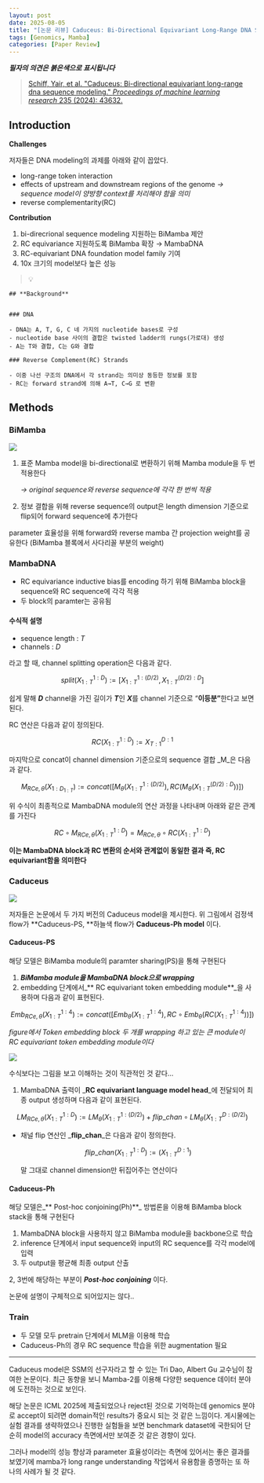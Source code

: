 ```yaml
---
layout: post
date: 2025-08-05
title: "[논문 리뷰] Caduceus: Bi-Directional Equivariant Long-Range DNA Sequence Modeling"
tags: [Genomics, Mamba]
categories: [Paper Review]
---
```


<span class="notion-red">_**필자의 의견은 붉은색으로 표시됩니다**_</span>


> [Schiff, Yair, et al. "Caduceus: Bi-directional equivariant long-range dna sequence modeling." ](https://pmc.ncbi.nlm.nih.gov/articles/PMC12189541/)[_Proceedings of machine learning research_](https://pmc.ncbi.nlm.nih.gov/articles/PMC12189541/)[ 235 (2024): 43632.](https://pmc.ncbi.nlm.nih.gov/articles/PMC12189541/)



## Introduction


**Challenges**


저자들은 DNA modeling의 과제를 아래와 같이 꼽았다.

- long-range token interaction
- effects of upstream and downstream regions of the genome 
_→ sequence model이 양방향 context를 처리해야 함을 의미_
- reverse complementarity(RC)

**Contribution**

1. bi-direcrional sequence modeling 지원하는 BiMamba 제안
1. RC equivariance 지원하도록 BiMamba 확장 → MambaDNA
1. RC-equivariant DNA foundation model family 기여
1. 10x 크기의 model보다 높은 성능

> 💡 


	## **Background**


	### DNA

	- DNA는 A, T, G, C 네 가지의 nucleotide bases로 구성
	- nucleotide base 사이의 결합은 twisted ladder의 rungs(가로대) 생성
	- A는 T와 결합, C는 G와 결합

	### Reverse Complement(RC) Strands

	- 이중 나선 구조의 DNA에서 각 strand는 의미상 동등한 정보를 포함
	- RC는 forward strand에 의해 A→T, C→G 로 변환


## Methods



### BiMamba


![](https://prod-files-secure.s3.us-west-2.amazonaws.com/542b861c-36a8-4051-84e5-8804b6728dba/2c247d59-7815-4980-99f0-8f0d21f445a7/image.png?X-Amz-Algorithm=AWS4-HMAC-SHA256&X-Amz-Content-Sha256=UNSIGNED-PAYLOAD&X-Amz-Credential=ASIAZI2LB4664BPQL6IX%2F20250826%2Fus-west-2%2Fs3%2Faws4_request&X-Amz-Date=20250826T070931Z&X-Amz-Expires=3600&X-Amz-Security-Token=IQoJb3JpZ2luX2VjEBUaCXVzLXdlc3QtMiJHMEUCIQDGRndAyEtmb2K3Z%2BK1epntr1WpNyKxoX9Zvz5%2F73NrvQIgG3ckHc7mq6HSyanpOLCeiqcvP4JZupOhE32MIk9QokAq%2FwMIbhAAGgw2Mzc0MjMxODM4MDUiDCXiMcvteYwruC%2B3WircA5JGwdkHi1ucKnfXSgFcuTcrMoxAmM2Krf1M8lNBFX2P%2Ba7cZ8X8unsTJvS6ibJHWuSP3%2B4QSFCLJJEvUzrzNrx4cyaxqxheTBCT207AFoWXjxSVjpZTozOa1Ln1h3%2B26jpBjISZ8KZS8ThBIz1zOdXQ0x%2BIEnOB05Sh4rSS64uxP2KzhS5oBOO6TDJILSC62cDjJeihRuZGyhmnxfRJWAdhDqUZpnTxBEMNQ0WwHIxSuWtk2cSvWyWNfZK8Zriui%2Fs8SVMyWhtgWWLGtoIH136PtXq%2FnRT4g7qfXUf8H2j4GeGUbxlB5t06OLgUuFcvWyINeglgtRVA7N%2FZtBupEceSpCnnQr3XBttoFFhoUWAWmYQBBYnC4GYUHK%2BZL%2FazQDorXwjlLKUGPemf%2FtADYrRjQ7ilBCY5W6Wz7CEt0LJ%2FQEQDuE72iyYaONil50xckgpprK4tQXj58yz1rJfH8E2i0KcEVMwPyyxGGyMyeO1VE%2F2mvn2uvWGcvmo7vwqSIfvrXEn%2BVsQvZd2XOsiKtJkMucRbTdZaWUDOFt72zoNG5IWXl7z2KAIcUsxjaGhjifI5AzxzMsrKaUnPCXr6NbON5l6hTH6bimpfCOTfOaTZ88NqhtDiSpwFX9M%2FMKOAtcUGOqUBE3StiMbJXpFhk3eB3CUR8UJRq7s9wPGEdEm7d8UcbWh6xhyzVwkL207mCwEmKZA8TC8N3NICwqTb9rHhYQ9hwcYxay73yGKGAzpRxCdIF9i8f9LqxM0OF7ys7xnnENCYYE%2FpZPxMr5FEK0ZV0Z%2FNfcRbBri2g%2B3zw8zRiZvstP1kW3S6M%2FJxjLv3lcMuJg7NL7neNcr1NwtrQTNfjTYcPaWSQenr&X-Amz-Signature=329f62715f8b7d07fc454c4c675ba779a58e95d370da492c1d5fc302275ae8af&X-Amz-SignedHeaders=host&x-amz-checksum-mode=ENABLED&x-id=GetObject)

1. 표준 Mamba model을 bi-directional로 변환하기 위해 Mamba module을 두 번 적용한다

	_→ original sequence와 reverse sequence에 각각 한 번씩 적용_

1. 정보 결합을 위해 reverse sequence의 output은 length dimension 기준으로 flip되어 forward sequence에 추가한다

parameter 효율성을 위해 forward와 reverse mamba 간 projection weight를 공유한다 (BiMamba 블록에서 사다리꼴 부분의 weight)



### MambaDNA

- RC equivariance inductive bias를 encoding 하기 위해 BiMamba block을 sequence와 RC sequence에 각각 적용
- 두 block의 paramter는 공유됨


#### 수식적 설명

- sequence length : _T_
- channels : _D_

라고 할 때,  channel splitting operation은 다음과 같다.


$$
split(X^{1:D}_{1:T}):=[X^{1:(D/2)}_{1:T},X^{(D/2):D}_{1:T}]
$$


<span class="notion-red">쉽게 말해 </span><span class="notion-red">_**D**_</span><span class="notion-red"> channel을 가진 길이가 </span><span class="notion-red">_**T**_</span><span class="notion-red">인 </span><span class="notion-red">_**X**_</span><span class="notion-red">를 channel 기준으로 “</span><span class="notion-red">**이등분”**</span><span class="notion-red">한다고 보면 된다.</span>


RC 연산은 다음과 같이 정의된다.


$$
RC(X^{1:D}_{1:T}):=X^{D:1}_{T:1}
$$


마지막으로 concat이 channel dimension 기준으로의 sequence 결합 _M_은 다음과 같다.


$$
M_{RCe,\theta}(X_{1:D_{1:T}}):=concat([M_{\theta}(X^{1:(D/2)}_{1:T}),RC(M_{\theta}(X^{(D/2):D}_{1:T}))])
$$


위 수식이 최종적으로 MambaDNA module의 연산 과정을 나타내며 아래와 같은 관계를 가진다


$$
RC\circ M_{RCe,\theta}(X^{1:D}_{1:T}) = M_{RCe,\theta} \circ RC(X^{1:D}_{1:T})
$$


**이는 MambaDNA block과 RC 변환의 순서와 관계없이 동일한 결과 즉, RC equivariant함을 의미한다**



### Caduceus


![](https://prod-files-secure.s3.us-west-2.amazonaws.com/542b861c-36a8-4051-84e5-8804b6728dba/f94a60d7-8145-473b-aef9-7c68d3ec604a/image.png?X-Amz-Algorithm=AWS4-HMAC-SHA256&X-Amz-Content-Sha256=UNSIGNED-PAYLOAD&X-Amz-Credential=ASIAZI2LB4664BPQL6IX%2F20250826%2Fus-west-2%2Fs3%2Faws4_request&X-Amz-Date=20250826T070931Z&X-Amz-Expires=3600&X-Amz-Security-Token=IQoJb3JpZ2luX2VjEBUaCXVzLXdlc3QtMiJHMEUCIQDGRndAyEtmb2K3Z%2BK1epntr1WpNyKxoX9Zvz5%2F73NrvQIgG3ckHc7mq6HSyanpOLCeiqcvP4JZupOhE32MIk9QokAq%2FwMIbhAAGgw2Mzc0MjMxODM4MDUiDCXiMcvteYwruC%2B3WircA5JGwdkHi1ucKnfXSgFcuTcrMoxAmM2Krf1M8lNBFX2P%2Ba7cZ8X8unsTJvS6ibJHWuSP3%2B4QSFCLJJEvUzrzNrx4cyaxqxheTBCT207AFoWXjxSVjpZTozOa1Ln1h3%2B26jpBjISZ8KZS8ThBIz1zOdXQ0x%2BIEnOB05Sh4rSS64uxP2KzhS5oBOO6TDJILSC62cDjJeihRuZGyhmnxfRJWAdhDqUZpnTxBEMNQ0WwHIxSuWtk2cSvWyWNfZK8Zriui%2Fs8SVMyWhtgWWLGtoIH136PtXq%2FnRT4g7qfXUf8H2j4GeGUbxlB5t06OLgUuFcvWyINeglgtRVA7N%2FZtBupEceSpCnnQr3XBttoFFhoUWAWmYQBBYnC4GYUHK%2BZL%2FazQDorXwjlLKUGPemf%2FtADYrRjQ7ilBCY5W6Wz7CEt0LJ%2FQEQDuE72iyYaONil50xckgpprK4tQXj58yz1rJfH8E2i0KcEVMwPyyxGGyMyeO1VE%2F2mvn2uvWGcvmo7vwqSIfvrXEn%2BVsQvZd2XOsiKtJkMucRbTdZaWUDOFt72zoNG5IWXl7z2KAIcUsxjaGhjifI5AzxzMsrKaUnPCXr6NbON5l6hTH6bimpfCOTfOaTZ88NqhtDiSpwFX9M%2FMKOAtcUGOqUBE3StiMbJXpFhk3eB3CUR8UJRq7s9wPGEdEm7d8UcbWh6xhyzVwkL207mCwEmKZA8TC8N3NICwqTb9rHhYQ9hwcYxay73yGKGAzpRxCdIF9i8f9LqxM0OF7ys7xnnENCYYE%2FpZPxMr5FEK0ZV0Z%2FNfcRbBri2g%2B3zw8zRiZvstP1kW3S6M%2FJxjLv3lcMuJg7NL7neNcr1NwtrQTNfjTYcPaWSQenr&X-Amz-Signature=2d81baed0afe866c7bd69fc0b0e76631a1dd8d04b52563a2ae9f82630b2f8d0d&X-Amz-SignedHeaders=host&x-amz-checksum-mode=ENABLED&x-id=GetObject)


저자들은 논문에서 두 가지 버전의 Caduceus model을 제시한다. 위 그림에서 검정색 flow가 **Caduceus-PS, **하늘색 flow가 **Caduceus-Ph model** 이다.



#### Caduceus-PS


해당 모델은 BiMamba module의 paramter sharing(PS)을 통해 구현된다

1. _**BiMamba module을 MambaDNA block으로 wrapping**_
1. embedding 단계에서_** RC equivariant token embedding module**_을 사용하며 다음과 같이 표현된다.

$$
Emb_{RCe,\theta}(X^{1:4}_{1:T}):=concat([Emb_{\theta}(X^{1:4}_{1:T}),RC \circ Emb_{\theta}(RC(X^{1:4}_{1:T}))])
$$


_figure에서 Token embedding block 두 개를 wrapping 하고 있는 큰 module이 RC equivariant token embedding module이다_


![](https://prod-files-secure.s3.us-west-2.amazonaws.com/542b861c-36a8-4051-84e5-8804b6728dba/b175e4da-71eb-4e91-8c23-a06dabe673c9/image.png?X-Amz-Algorithm=AWS4-HMAC-SHA256&X-Amz-Content-Sha256=UNSIGNED-PAYLOAD&X-Amz-Credential=ASIAZI2LB4664BPQL6IX%2F20250826%2Fus-west-2%2Fs3%2Faws4_request&X-Amz-Date=20250826T070931Z&X-Amz-Expires=3600&X-Amz-Security-Token=IQoJb3JpZ2luX2VjEBUaCXVzLXdlc3QtMiJHMEUCIQDGRndAyEtmb2K3Z%2BK1epntr1WpNyKxoX9Zvz5%2F73NrvQIgG3ckHc7mq6HSyanpOLCeiqcvP4JZupOhE32MIk9QokAq%2FwMIbhAAGgw2Mzc0MjMxODM4MDUiDCXiMcvteYwruC%2B3WircA5JGwdkHi1ucKnfXSgFcuTcrMoxAmM2Krf1M8lNBFX2P%2Ba7cZ8X8unsTJvS6ibJHWuSP3%2B4QSFCLJJEvUzrzNrx4cyaxqxheTBCT207AFoWXjxSVjpZTozOa1Ln1h3%2B26jpBjISZ8KZS8ThBIz1zOdXQ0x%2BIEnOB05Sh4rSS64uxP2KzhS5oBOO6TDJILSC62cDjJeihRuZGyhmnxfRJWAdhDqUZpnTxBEMNQ0WwHIxSuWtk2cSvWyWNfZK8Zriui%2Fs8SVMyWhtgWWLGtoIH136PtXq%2FnRT4g7qfXUf8H2j4GeGUbxlB5t06OLgUuFcvWyINeglgtRVA7N%2FZtBupEceSpCnnQr3XBttoFFhoUWAWmYQBBYnC4GYUHK%2BZL%2FazQDorXwjlLKUGPemf%2FtADYrRjQ7ilBCY5W6Wz7CEt0LJ%2FQEQDuE72iyYaONil50xckgpprK4tQXj58yz1rJfH8E2i0KcEVMwPyyxGGyMyeO1VE%2F2mvn2uvWGcvmo7vwqSIfvrXEn%2BVsQvZd2XOsiKtJkMucRbTdZaWUDOFt72zoNG5IWXl7z2KAIcUsxjaGhjifI5AzxzMsrKaUnPCXr6NbON5l6hTH6bimpfCOTfOaTZ88NqhtDiSpwFX9M%2FMKOAtcUGOqUBE3StiMbJXpFhk3eB3CUR8UJRq7s9wPGEdEm7d8UcbWh6xhyzVwkL207mCwEmKZA8TC8N3NICwqTb9rHhYQ9hwcYxay73yGKGAzpRxCdIF9i8f9LqxM0OF7ys7xnnENCYYE%2FpZPxMr5FEK0ZV0Z%2FNfcRbBri2g%2B3zw8zRiZvstP1kW3S6M%2FJxjLv3lcMuJg7NL7neNcr1NwtrQTNfjTYcPaWSQenr&X-Amz-Signature=5723480ea2cb19c28a1cb2ad9986eb22f9084c18596b6bb29e9d1cee4b771b0b&X-Amz-SignedHeaders=host&x-amz-checksum-mode=ENABLED&x-id=GetObject)


<span class="notion-red">수식보다는 그림을 보고 이해하는 것이 직관적인 것 같다…</span>

1. MambaDNA 출력이 _**RC equivariant language model head**_에 전달되어 최종 output 생성하며 다음과 같이 표현된다.

$$
LM_{RCe,\theta}(X^{1:D}_{1:T}):= LM_{\theta}(X^{1:(D/2)}_{1:T})+flip\_chan\circ LM_{\theta}(X^{D:(D/2)}_{1:T})
$$

- 채널 flip 연산인 _**flip\_chan**_은 다음과 같이 정의한다.

	$$
	flip\_chan(X^{1:D}_{1:T}):=(X^{D:1}_{1:T})
	$$


	말 그대로 channel dimension만 뒤집어주는 연산이다



#### Caduceus-Ph


해당 모델은_** Post-hoc conjoining(Ph)**_ 방법론을 이용해 BiMamba block stack을 통해 구현된다

1. MambaDNA block을 사용하지 않고 BiMamba module을 backbone으로 학습
1. inference 단계에서 input sequence와 input의 RC sequence를 각각 model에 입력
1. 두 output을 평균해 최종 output 산출

2, 3번에 해당하는 부분이 _**Post-hoc conjoining**_ 이다.


<span class="notion-red">논문에 설명이 구체적으로 되어있지는 않다..</span>



### Train

- 두 모델 모두 pretrain 단계에서 MLM을 이용해 학습
- Caduceus-Ph의 경우 RC sequence 학습을 위한 augmentation 필요

---


<span class="notion-red">Caduceus model은 SSM의 선구자라고 할 수 있는 Tri Dao, Albert Gu 교수님이 참여한 논문이다. 최근 동향을 보니 Mamba-2를 이용해 다양한 sequence 데이터 분야에 도전하는 것으로 보인다.</span>


<span class="notion-red">해당 논문은 ICML 2025에 제출되었으나 reject된 것으로 기억하는데 genomics 분야로 accept이 되려면 domain적인 results가 중요시 되는 것 같은 느낌이다. 게시물에는 실험 결과를 생략하였으나 진행한 실험들을 보면 benchmark dataset에 국한되어 단순히 model의 accuracy 측면에서만 보여준 것 같은 경향이 있다.</span>


<span class="notion-red">그러나 model의 성능 향상과 parameter 효율성이라는 측면에 있어서는 좋은 결과를 보였기에 mamba가 long range understanding 작업에서 유용함을 증명하는 또 하나의 사례가 될 것 같다.</span>

